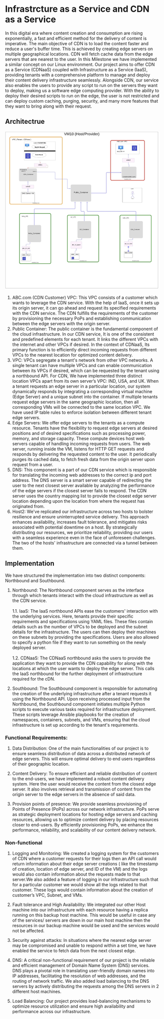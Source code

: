 
# Infrastrcture as a Service and CDN as a Service

In this digital era where content creation and consumption are rising exponentially, a fast and efficient method for the delivery of content is imperative. The main objective of CDN is to load the content faster and reduce a user's buffer time. This is achieved by creating edge servers on multiple geographical locations. CDN will fetch cache data from the edge servers that are nearest to the user. In this Milestone we have implemented a similar concept on our Linux environment. Our project aims to offer CDN as a Service (CDNaaS) coupled with Infrastructure as a Service (IaaS), providing tenants with a comprehensive platform to manage and deploy their content delivery infrastructure seamlessly. Alongside CDN, our service also enables the users to provide any script to run on the servers they want to deploy, making us a software edge computing provider. With the ability to deploy their desired scripts to run on the edge, the user is not restricted and can deploy custom caching, purging, security, and many more features that they want to bring along with their request. 

## Architectrue

![Architectrue](https://github.com/VibhavDeo/LinuxNetworking_Iaas_Containers/blob/container/architecture.png)

1. ABC.com (CDN Customer) VPC: This VPC consists of a customer which wants to leverage the CDN service. With the help of IaaS, once it sets up its origin server, it can go ahead and request its specified requirements with the CDN service. The CDN fulfills the requirements of the customer by provisioning the necessary PoPs and establishing communication between the edge servers with the origin server. 
2. Public Container: The public container is the fundamental component of the cloud infrastructure. In our CDN service, It is one of the consistent and predefined elements for each tenant. It links the different VPCs with the internet and other VPCs if desired. In the context of CDNaaS, Its primary function is to efficiently direct incoming requests from different VPCs to the nearest location for optimized content delivery.
3. VPC: VPCs segregate a tenant's network from other VPC networks. A single tenant can have multiple VPCs and can enable communication between its VPCs if desired, which can be requested by the tenant using a northbound API. For CDN, We have implemented three distinct location VPCs apart from its own server’s VPC: IND, USA, and UK. When a tenant requests an edge server in a particular location, our system dynamically responds by integrating a corresponding virtual machine (Edge Server) and a unique subnet into the container. If multiple tenants request edge servers in the same geographic location, then all corresponding VMs will be connected to the same location VPC. We have used IP table rules to enforce isolation between different tenant edge servers.
4. Edge Servers: We offer edge servers to the tenants as a compute resource. Tenants have the flexibility to request edge servers at desired positions and of desired specifications such as processing power, memory, and storage capacity. These compute devices host web servers capable of handling incoming requests from users. The web server, running inside the VM, listens for HTTP GET requests and responds by delivering the requested content to the user. It periodically purges its cached data, to fetch fresh data from the origin server upon request from a user. 
5. DNS: This component is a part of our CDN service which is responsible for translating the incoming web addresses to the correct ip and port address. The DNS server is a smart server capable of redirecting the user to the next closest server available by analyzing the performance of the edge servers if the closest server fails to respond. The CDN server uses the country mapping list to provide the closest edge server location depending upon the location from where the request has originated from.
6. Host2: We've replicated our infrastructure across two hosts to bolster resilience and ensure uninterrupted service delivery. This approach enhances availability, increases fault tolerance, and mitigates risks associated with potential downtime on a host. By strategically distributing our resources, we prioritize reliability, providing our users with a seamless experience even in the face of unforeseen challenges. The two of the hosts' infrastructure are connected via a tunnel between them.

## Implementation

We have structured the implementation into two distinct components: Northbound and Southbound.
1. Northbound: The Northbound component serves as the interface through which tenants interact with the cloud infrastructure as well as the CDN service.
\
\
1.1. IaaS: The IaaS northbound APIs ease the customers' interaction with the underlying services. Here, tenants provide their specific requirements and specifications using YAML files. These files contain details such as the number of VPCs to be deployed and the subnet details for the infrastructure. The users can then deploy their machines on these subnets by providing the specifications. Users are also allowed to specify a python file if they want to run something on the newly deployed server.
\
\
1.2. CDNaaS: The CDNaaS northbound asks the users to provide the application they want to provide the CDN capability for along with the locations at which the user wants to deploy the edge server. This calls the IaaS northbound for the further deployment of infrastructure required for the cDN.

2. Southbound: The Southbound component is responsible for automating the creation of the underlying infrastructure after a tenant requests it using the Northbound API. Upon receiving processed input from the Northbound, the Southbound component initiates multiple Python scripts to execute various tasks required for infrastructure deployment. These scripts leverage Ansible playbooks for the creation of namespaces, containers, subnets, and VMs, ensuring that the cloud infrastructure is set up according to the tenant's requirements.

### Functional Requirements:

1. Data Distribution: One of the main functionalities of our project is to ensure seamless distribution of data across a distributed network of edge servers. This will ensure optimal delivery to end users regardless of their geographic location.

2. Content Delivery: To ensure efficient and reliable distribution of content to the end-users, we have implemented a robust content delivery system. Here the user would receive the content from the closest edge server. It also involves retrieval and transmission of content from the origin server to the edge servers in the absence of said data.

3. Provision points of presence: We provide seamless provisioning of Points of Presence (PoPs) across our network infrastructure. PoPs serve as strategic deployment locations for hosting edge servers and caching resources, allowing us to optimize content delivery by placing resources closer to end-users. By efficiently provisioning PoPs, we enhance the performance, reliability, and scalability of our content delivery network.

### Non-functional

1. Logging and Monitoring: We created a logging system for the customers of CDN where a customer requests for their logs then an API call would return information about their edge server creations ( like the timestamp of creation, location of edge server, and ID of the VM) and the logs would also contain information about the requests made to that server.We also added a feature of logging in our infrastructure such that for a particular customer we would show all the logs related to that customer. These logs would contain information about the creation of customer’s VPC, Subnet, and VMs.
   
2. Fault tolerance and High Availability: We integrated our other Host machine into our infrastructure with each resource having a replica running on this backup host machine. This would be useful in case any of the services/ servers are down in our main host machine then the resources in our backup machine would be used and the services would not be affected. 

3. Security against attacks: In situations where the nearest edge server may be compromised and unable to respond within a set time, we have enabled the service to fetch data from the next closest edge.

4. DNS: A critical non-functional requirement of our project is the reliable and efficient management of Domain Name System (DNS) services. DNS plays a pivotal role in translating user-friendly domain names into IP addresses, facilitating the resolution of web addresses, and the routing of network traffic. We also added load balancing to the DNS servers by actively distributing the requests among the DNS servers in 2 different host machines. 

5. Load Balancing: Our project provides load-balancing mechanisms to optimize resource utilization and ensure high availability and performance across our infrastructure.

